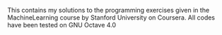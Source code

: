 This contains my solutions to the programming exercises given in the MachineLearning course by Stanford University on Coursera. All codes have been tested on GNU Octave 4.0
